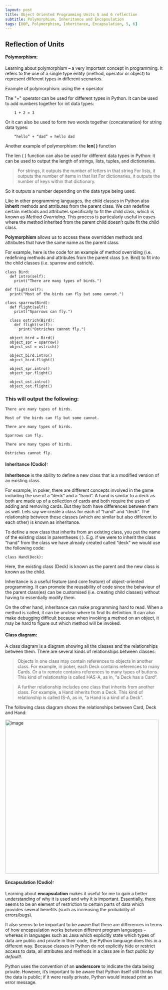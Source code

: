 ```yaml
---
layout: post
title: Object Oriented Programming Units 5 and 6 reflection
subtitle: Polymorphism, Inheritance and Encapsulation
tags: [OOP, Polymorphism, Inheritance, Encapsulation, 5, 6]
---
```


## Reflection of Units

#### Polymorphism:
Learning about polymorphism – a very important concept in programming. It refers to the use of a single type entity (method, operator or object) to represent different types in different scenarios.

Example of polymorphism: using the **+** operator

The "+" operator can be used for different types in Python.
It can be used to add numbers together for int data types:
        
        1 + 2 = 3
Or it can also be used to form two words together (concatenation) for string data types: 
        
        “hello” + “dad” = hello dad

Another example of polymorphism: the **len( )** function

The len ( ) function can also be used for different data types in Python: it can be used to output the length of strings, lists, tuples, and dictionaries. 
> For strings, it outputs the number of letters in that string
> For lists, it outputs the number of items in that list 
> For dictionaries, it outputs the number of keys within that dictionary. 

So it outputs a number depending on the data type being used.

Like in other programming languages, the child classes in Python also **inherit** methods and attributes from the parent class. We can redefine certain methods and attributes specifically to fit the child class, which is known as *Method Overriding*. This process is particularly useful in cases where the method inherited from the parent child doesn’t quite fit the child class.

**Polymorphism** allows us to access these overridden methods and attributes that have the same name as the parent class.

For example, here is the code for an example of method overriding (i.e. redefining methods and attributes from the parent class (i.e. Bird) to fit into the child classes (i.e. sparrow and ostrich).

    class Bird:
      def intro(self):
        print("There are many types of birds.")
     
    def flight(self):
      print("Most of the birds can fly but some cannot.")
   
    class sparrow(Bird):
      def flight(self):
        print("Sparrows can fly.")
     
      class ostrich(Bird):
        def flight(self):
          print("Ostriches cannot fly.")
     
      object_bird = Bird()
      object_spr = sparrow()
      object_ost = ostrich()
 
      object_bird.intro()
      object_bird.flight()
 
      object_spr.intro()
      object_spr.flight()
 
      object_ost.intro()
      object_ost.flight()


### This will output the following:
    There are many types of birds.

    Most of the birds can fly but some cannot.

    There are many types of birds.

    Sparrows can fly.

    There are many types of birds.

    Ostriches cannot fly.


#### Inheritance (Codio):
**Inheritence** is the ability to define a new class that is a modified version of an existing class.

For example, in poker, there are different concepts involved in the game including the use of a “deck” and a “hand”. A hand is similar to a deck as both are made up of a collection of cards and both require the uses of adding and removing cards. But they both have differences between them as well. Lets say we create a class for each of “hand” and “deck”. The relationship between these classes (which are similar but also different to each other) is known as inheritance.

To define a new class that inherits from an existing class, you put the name of the existing class in parentheses ( ). E.g. if we were to inherit the class “hand” from the class we have already created called “deck” we would use the following code:

    class Hand(Deck):

Here, the existing class (Deck) is known as the parent and the new class is known as the child.

Inheritance is a useful feature (and core feature) of object-oriented programming. It can promote the reusability of code since the behaviour of the parent class(es) can be customised (i.e. creating child classes) without having to essentially modify them.

On the other hand, inheritance can make programming hard to read. When a method is called, it can be unclear where to find its definition. It can also make debugging difficult because when invoking a method on an object, it may be hard to figure out which method will be invoked.


#### Class diagram:
A class diagram is a diagram showing all the classes and the relationships between them.
There are several kinds of relationships between classes:
> Objects in one class may contain references to objects in another class. For example, in poker, each Deck contains references to many Cards. Or a tv remote contains references to many types of buttons. This kind of relationship is called HAS-A, as in, “a Deck has a Card”.

> A further relationship includes one class that inherits from another class. For example, a Hand inherits from a Deck. This kind of relationship is called IS-A, as in, “a Hand is a kind of a Deck”.


The following class diagram shows the relationships between Card, Deck and Hand:

<img width="491" alt="image" src="https://github.com/fnugent24/fnugent24.github.io/assets/119634822/c944845a-50a3-426a-8ff0-cca1b59f6f57">




#### Encapsulation (Codio):
Learning about **encapsulation** makes it useful for me to gain a better understanding of why it is used and why it is important. Essentially, there seems to be an element of restriction to certain parts of data which provides several benefits (such as increasing the probability of errors/bugs).

It also seems to be important to be aware that there are differences in terms of how encapsulation works between different program languages – whereas in languages such as Java which explicitly state which types of data are public and private in their code, the Python language does this in a different way. Because classes in Python do not explicitly hide or restrict access to data, all attributes and methods in a class are in fact *public by default!*.

Python uses the convention of an **underscore** to indicate the data being private. However, it’s important to be aware that Python itself still thinks that the data is public; if it were really private, Python would instead print an error message.

